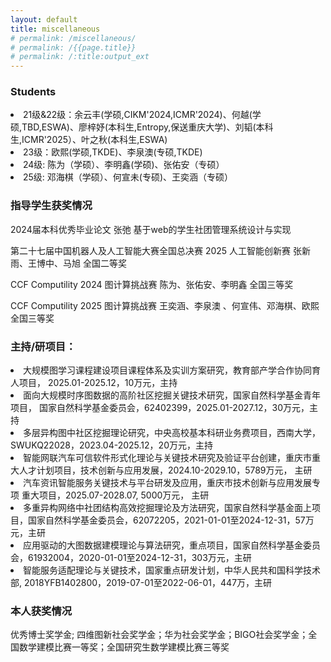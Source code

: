 ```yaml
---
layout: default
title: miscellaneous
# permalink: /miscellaneous/
# permalink: /{{page.title}}
# permalink: /:title:output_ext
---
```


### Students

<li> 21级&22级：余云丰(学硕,CIKM'2024,ICMR'2024)、何越(学硕,TBD,ESWA)、廖梓妤(本科生,Entropy,保送重庆大学)、刘韬(本科生,ICMR'2025）、叶之秋(本科生,ESWA) </li>

<li> 23级：欧熙(学硕,TKDE)、李泉澳(专硕,TKDE) </li>

<li> 24级: 陈为（学硕）、李明鑫(学硕)、张佑安（专硕）</li>

<li> 25级: 邓海棋（学硕）、何宣未(专硕)、王奕涵（专硕）</li>

### 指导学生获奖情况

2024届本科优秀毕业论文   张弛   基于web的学生社团管理系统设计与实现  

第二十七届中国机器人及人工智能大赛全国总决赛 2025 人工智能创新赛 张新雨、王博中、马旭 全国二等奖

CCF Computility 2024 图计算挑战赛   陈为、张佑安、李明鑫  全国三等奖

CCF Computility 2025 图计算挑战赛   王奕涵、李泉澳 、何宣伟、邓海棋、欧熙 全国三等奖

### 主持/研项目：


<li> 大规模图学习课程建设项目课程体系及实训方案研究，教育部产学合作协同育人项目， 2025.01-2025.12，10万元，主持  </li>

<li> 面向大规模时序图数据的高阶社区挖掘关键技术研究，国家自然科学基金青年项目， 国家自然科学基金委员会，62402399，2025.01-2027.12，30万元，主持  </li>

<li> 多层异构图中社区挖掘理论研究，中央高校基本科研业务费项目，西南大学，SWUKQ22028，2023.04-2025.12，20万元，主持  </li>

<li> 智能网联汽车可信软件形式化理论与关键技术研究及验证平台创建，重庆市重大人才计划项目，技术创新与应用发展，2024.10-2029.10，5789万元， 主研</li>

<li>  汽车资讯智能服务关键技术与平台研发及应用，重庆市技术创新与应用发展专项 重大项目，2025.07-2028.07, 5000万元， 主研</li>

<li> 多重异构网络中社团结构高效挖掘理论及方法研究，国家自然科学基金面上项目，国家自然科学基金委员会，62072205，2021-01-01至2024-12-31，57万元，主研 </li>

<li> 应用驱动的大图数据建模理论与算法研究，重点项目，国家自然科学基金委员会，61932004，2020-01-01至2024-12-31，303万元，主研  </li>

<li> 智能服务适配理论与关键技术，国家重点研发计划，中华人民共和国科学技术部, 2018YFB1402800，2019-07-01至2022-06-01，447万，主研 </li>





### 本人获奖情况

优秀博士奖学金; 四维图新社会奖学金；华为社会奖学金；BIGO社会奖学金；全国数学建模比赛一等奖；全国研究生数学建模比赛三等奖


